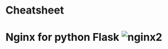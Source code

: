 # Cheatsheet


# Nginx for python Flask ![nginx2](https://user-images.githubusercontent.com/58745332/113601935-47b53d00-9642-11eb-91cb-0e8c8095e73d.png)
